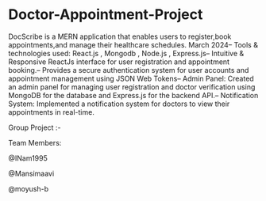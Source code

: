 # Doctor-Appointment-Project
DocScribe is a MERN application that enables users to register,book appointments,and manage their healthcare schedules.
 March 2024– Tools & technologies used: React.js , Mongodb , Node.js , Express.js– Intuitive & Responsive ReactJs interface for user registration and appointment booking.– Provides a secure authentication system for user accounts and appointment management using JSON Web Tokens– Admin Panel: Created an admin panel for managing user registration and doctor verification using MongoDB for
 the database and Express.js for the backend API.– Notification System: Implemented a notification system for doctors to view their appointments in real-time.

Group Project :-

Team Members:

@INam1995      
         
@Mansimaavi

@moyush-b
